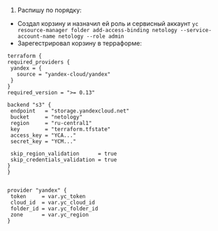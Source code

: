 1. Распишу по порядку:
  * Создал корзину и назначил ей роль и сервисный аккаунт ``yc resource-manager folder add-access-binding netology --service-account-name netology --role admin``
  * Зарегестрировал корзину в терраформе:
 ```
 terraform {
 required_providers {
  yandex = {
    source = "yandex-cloud/yandex"
  }
}
required_version = ">= 0.13"

backend "s3" {
  endpoint   = "storage.yandexcloud.net"
  bucket     = "netology"
  region     = "ru-central1"
  key        = "terraform.tfstate"
  access_key = "YCA..."
  secret_key = "YCM..."

  skip_region_validation      = true
  skip_credentials_validation = true
}
}


provider "yandex" {
  token     = var.yc_token
  cloud_id  = var.yc_cloud_id
  folder_id = var.yc_folder_id
  zone      = var.yc_region
}
 ```
